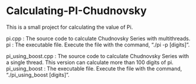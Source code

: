 # Calculating-PI-Chudnovsky
This is a small project for calculating the value of Pi.

pi.cpp : The source code to calculate Chudnovsky Series with multithreads. 
pi : The executable file. Execute the file with the command, “./pi -p [digits]”.

pi_using_boost.cpp : The source code to calculate Chudnovsky Series with a single thread. This version can calculate more than 100 digits of pi.
pi_using_boost : The executable file. Execute the file with the command, “./pi_using_boost [digits]”.
